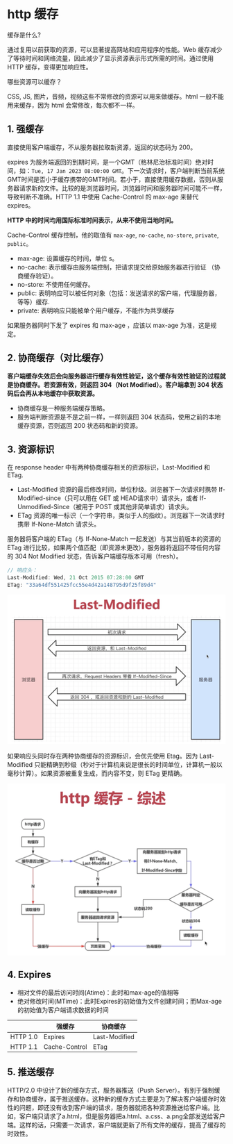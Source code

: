 # http 缓存

缓存是什么?

通过复用以前获取的资源，可以显著提高网站和应用程序的性能。Web 缓存减少了等待时间和网络流量，因此减少了显示资源表示形式所需的时间。通过使用 HTTP 缓存，变得更加响应性。

哪些资源可以缓存？

CSS, JS, 图片，音频，视频这些不常修改的资源可以用来做缓存。html 一般不能用来缓存，因为 html 会常修改，每次都不一样。

## 1. 强缓存

直接使用客户端缓存，不从服务器拉取新资源，返回的状态码为 200。

expires 为服务端返回的到期时间，是一个GMT（格林尼治标准时间）绝对时间，如：`Tue, 17 Jan 2023 08:00:00 GMT`。下一次请求时，客户端判断当前系统GMT时间是否小于缓存携带的GMT时间。若小于，直接使用缓存数据，否则从服务器请求新的文件。比较的是浏览器时间，浏览器时间和服务器时间可能不一样，导致判断不准确。HTTP 1.1 中使用 Cache-Control 的 max-age 来替代 expires。

**HTTP 中的时间均用国际标准时间表示，从来不使用当地时间。**

Cache-Control 缓存控制，他的取值有 `max-age`, `no-cache`, `no-store`, `private`, `public`。

- max-age: 设置缓存的时间，单位 s。
- no-cache: 表示缓存由服务端控制，把请求提交给原始服务器进行验证 （协商缓存验证）。
- no-store: 不使用任何缓存。
- public: 表明响应可以被任何对象（包括：发送请求的客户端，代理服务器，等等）缓存.
- private: 表明响应只能被单个用户缓存，不能作为共享缓存

如果服务器同时下发了 expires 和 max-age ，应该以 max-age 为准，这是规定。

## 2. 协商缓存（对比缓存）

**客户端缓存失效后会向服务器进行缓存有效性验证，这个缓存有效性验证的过程就是协商缓存。若资源有效，则返回 304（Not Modified）。客户端拿到 304 状态码后会再从本地缓存中获取资源。**

- 协商缓存是一种服务端缓存策略。
- 服务端判断资源是不是之前一样，一样则返回 304 状态码，使用之前的本地缓存资源，否则返回 200 状态码和新的资源。

## 3. 资源标识

在 response header 中有两种协商缓存相关的资源标识，Last-Modified 和 ETag.

- Last-Modified 资源的最后修改时间，单位秒级。浏览器下一次请求时携带 If-Modified-since（只可以用在 GET 或 HEAD请求中）请求头，或者 If-Unmodified-Since（被用于 POST 或其他非简单请求）请求头。
- ETag 资源的唯一标识（一个字符串，类似于人的指纹）。浏览器下一次请求时携带 If-None-Match 请求头。

服务器将客户端的 ETag（与 If-None-Match 一起发送）与其当前版本的资源的 ETag 进行比较，如果两个值匹配（即资源未更改），服务器将返回不带任何内容的 304 Not Modified 状态，告诉客户端缓存版本可用（fresh）。

```javascript
// 响应头：
Last-Modified: Wed, 21 Oct 2015 07:28:00 GMT
ETag: "33a64df551425fcc55e4d42a148795d9f25f89d4"
```

![last-modified](./images/last-modified.png)

如果响应头同时存在两种协商缓存的资源标识，会优先使用 Etag。因为 Last-Modified 只能精确到秒级（秒对于计算机来说是很长的时间单位，计算机一般以毫秒计算）。如果资源被重复生成，而内容不变，则 ETag 更精确。

![http缓存.png](./images/http缓存.png)

## 4. Expires

- 相对文件的最后访问时间(Atime)：此时和max-age的值相等
- 绝对修改时间(MTime)：此时Expires的初始值为文件创建时间；而Max-age的初始值为客户端请求数据的时间

|          | 强缓存         | 协商缓存        |
| -------- | ------------- | --------------- |
| HTTP 1.0 | Expires       | Last-Modified   |
| HTTP 1.1 | Cache-Control | ETag            |

## 5. 推送缓存

HTTP/2.0 中设计了新的缓存方式，服务器推送（Push Server）。有别于强制缓存和协商缓存，属于推送缓存。这种新的缓存方式主要是为了解决客户端缓存时效性的问题，即还没有收到客户端的请求，服务器就把各种资源推送给客户端。比如，客户端只请求了a.html，但是服务器把a.html、a.css、a.png全部发送给客户端。这样的话，只需要一次请求，客户端就更新了所有文件的缓存，提高了缓存的时效性。
